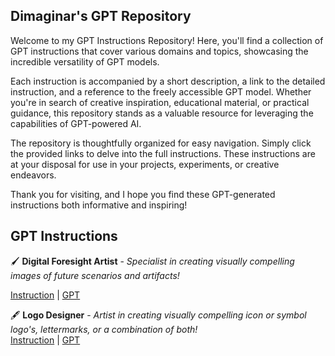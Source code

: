 ## Dimaginar's GPT Repository

Welcome to my GPT Instructions Repository! Here, you'll find a collection of GPT instructions that cover various domains and topics, showcasing the incredible versatility of GPT models.

Each instruction is accompanied by a short description, a link to the detailed instruction, and a reference to the freely accessible GPT model. Whether you're in search of creative inspiration, educational material, or practical guidance, this repository stands as a valuable resource for leveraging the capabilities of GPT-powered AI.

The repository is thoughtfully organized for easy navigation. Simply click the provided links to delve into the full instructions. These instructions are at your disposal for use in your projects, experiments, or creative endeavors.

Thank you for visiting, and I hope you find these GPT-generated instructions both informative and inspiring!

## GPT Instructions

🖌️ **Digital Foresight Artist** - _Specialist in creating visually compelling images of future scenarios and artifacts!_  

   [Instruction](https://github.com/dimaginar/GPTs/blob/main/instructions/digital-foresight-artist.txt) | [GPT](https://chat.openai.com/g/g-I1BkDg2ZM-digital-foresight-artist)  


🖋️ **Logo Designer** - _Artist in creating visually compelling icon or symbol logo's, lettermarks, or a combination of both!_  
[Instruction](https://github.com/dimaginar/GPTs/blob/main/instructions/logo-designer.txt) | [GPT](https://chat.openai.com/g/g-I9V0kTqHP-logo-designer)  

